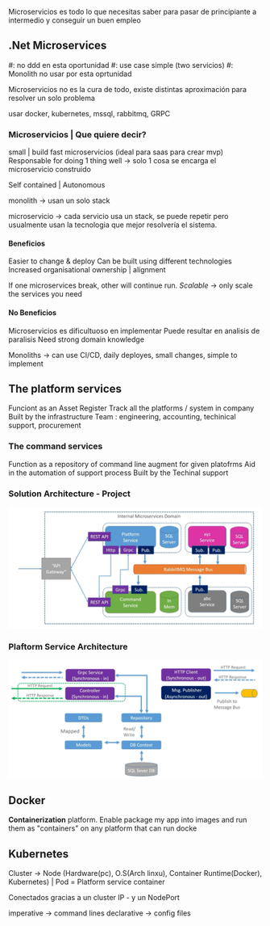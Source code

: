 Microservicios es todo lo que necesitas saber para pasar de principiante a intermedio y conseguir un buen empleo

## .Net Microservices
#: no ddd en esta oportunidad
#: use case simple (two servicios)
#: Monolith no usar por esta oprtunidad

Microservicios no es la cura de todo, existe distintas aproximación para resolver un solo problema

usar docker, kubernetes, mssql, rabbitmq, GRPC

### Microservicios | Que quiere decir?
small | build fast microservicios (ideal para saas para crear mvp)
Responsable for doing 1 thing well -> solo 1 cosa se encarga el microservicio construido

Self contained | Autonomous

monolith -> usan un solo stack

microservicio -> cada servicio usa un stack, se puede repetir pero usualmente usan la tecnologia que mejor resolvería el sistema. 

#### Beneficios
Easier to change & deploy
Can be built using different technologies
Increased organisational ownership | alignment

If one microservices break, other will continue run.
*Scalable* -> only scale the services you need

#### No Beneficios
Microservicios es dificultuoso en implementar
Puede resultar en analisis de paralisis
Need strong domain knowledge


Monoliths -> can use CI/CD, daily deployes, small changes, simple to implement


## The platform services
Funciont as an Asset Register
Track all the platforms / system in company
Built by the infrastructure Team : engineering, accounting, techinical support, procurement


### The command services
Function as a repository of command line augment for given platofrms
Aid in the automation of support process
Built by the Techinal support


### Solution Architecture - Project
![](/resume/solution_architecturue.png)

### Plaftorm Service Architecture
![](/resume/platform_architecture.png)


## Docker
**Containerization** platform. Enable package my app into images and run them as "containers" on any platform that can run docke
 
## Kubernetes
Cluster -> Node   (Hardware(pc),  O.S(Arch linxu), Container Runtime(Docker), Kubernetes)   | Pod = Platform service container

Conectados gracias a un cluster IP   -   y un NodePort


imperative -> command lines
declarative -> config files